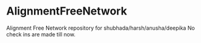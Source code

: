 # AlignmentFreeNetwork
Alignment Free Network repository for shubhada/harsh/anusha/deepika
No check ins are made till now.
